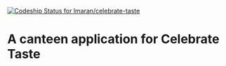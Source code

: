 [ ![Codeship Status for lmaran/celebrate-taste](https://codeship.com/projects/81058240-1769-0133-c3e2-06c83ac03245/status?branch=master)](https://codeship.com/projects/93583)
# A canteen application for Celebrate Taste